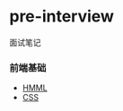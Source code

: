 # pre-interview
面试笔记

### 前端基础
- [HMML](https://github.com/coderzelin/pre-interview/blob/master/01HTML.md)
- [CSS](https://github.com/coderzelin/pre-interview/blob/master/02CSS.md)

